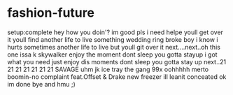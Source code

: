 # fashion-future
setup:complete
hey how you doin'?
im good
pls i need helpe
youll get over it 
youll find another life to live 
something wedding ring broke boy 
i know i hurts sometimes 
another life to live but youll git over it
next....next..oh this one issa k
skywalker
enjoy the moment
dont sleep you gotta stayup
i got what you need
just enjoy dis moments
dont sleep you gotta stay up
next..21 21 21 21 21 21 21
SAVAGE
uhm jk
ice tray the gang 99x
oohhhhh
merto boomin-no complaint feat.Offset & Drake
new freezer ill leanit conceated
ok im done bye and hmu ;)
